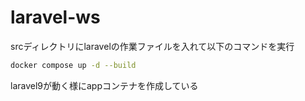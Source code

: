 # laravel-ws

srcディレクトリにlaravelの作業ファイルを入れて以下のコマンドを実行

```bash
docker compose up -d --build
```

laravel9が動く様にappコンテナを作成している
